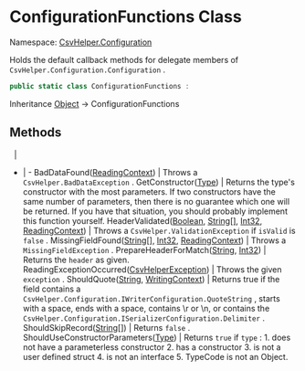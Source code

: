 # ConfigurationFunctions Class

Namespace: [CsvHelper.Configuration](/api/CsvHelper.Configuration)

Holds the default callback methods for delegate members of ``CsvHelper.Configuration.Configuration`` .

```cs
public static class ConfigurationFunctions : 
```

Inheritance [Object](https://docs.microsoft.com/en-us/dotnet/api/system.object) -> ConfigurationFunctions

## Methods
&nbsp; | &nbsp;
- | -
BadDataFound([ReadingContext](/api/CsvHelper/ReadingContext)) | Throws a ``CsvHelper.BadDataException`` .
GetConstructor([Type](https://docs.microsoft.com/en-us/dotnet/api/system.type)) | Returns the type's constructor with the most parameters. If two constructors have the same number of parameters, then there is no guarantee which one will be returned. If you have that situation, you should probably implement this function yourself.
HeaderValidated([Boolean](https://docs.microsoft.com/en-us/dotnet/api/system.boolean), [String[]](https://docs.microsoft.com/en-us/dotnet/api/system.string[]), [Int32](https://docs.microsoft.com/en-us/dotnet/api/system.int32), [ReadingContext](/api/CsvHelper/ReadingContext)) | Throws a ``CsvHelper.ValidationException`` if ``isValid`` is ``false`` .
MissingFieldFound([String[]](https://docs.microsoft.com/en-us/dotnet/api/system.string[]), [Int32](https://docs.microsoft.com/en-us/dotnet/api/system.int32), [ReadingContext](/api/CsvHelper/ReadingContext)) | Throws a ``MissingFieldException`` .
PrepareHeaderForMatch([String](https://docs.microsoft.com/en-us/dotnet/api/system.string), [Int32](https://docs.microsoft.com/en-us/dotnet/api/system.int32)) | Returns the ``header`` as given.
ReadingExceptionOccurred([CsvHelperException](/api/CsvHelper/CsvHelperException)) | Throws the given ``exception`` .
ShouldQuote([String](https://docs.microsoft.com/en-us/dotnet/api/system.string), [WritingContext](/api/CsvHelper/WritingContext)) | Returns true if the field contains a ``CsvHelper.Configuration.IWriterConfiguration.QuoteString`` , starts with a space, ends with a space, contains \r or \n, or contains the ``CsvHelper.Configuration.ISerializerConfiguration.Delimiter`` .
ShouldSkipRecord([String[]](https://docs.microsoft.com/en-us/dotnet/api/system.string[])) | Returns ``false`` .
ShouldUseConstructorParameters([Type](https://docs.microsoft.com/en-us/dotnet/api/system.type)) | Returns ``true`` if ``type`` : 1. does not have a parameterless constructor 2. has a constructor 3. is not a user defined struct 4. is not an interface 5. TypeCode is not an Object.
